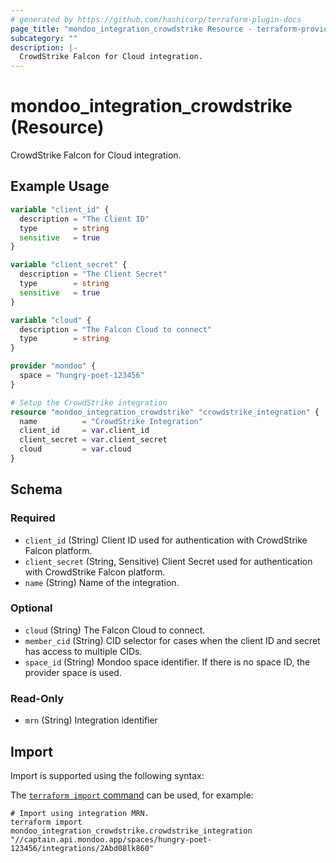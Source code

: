 ```yaml
---
# generated by https://github.com/hashicorp/terraform-plugin-docs
page_title: "mondoo_integration_crowdstrike Resource - terraform-provider-mondoo"
subcategory: ""
description: |-
  CrowdStrike Falcon for Cloud integration.
---
```


# mondoo_integration_crowdstrike (Resource)

CrowdStrike Falcon for Cloud integration.

## Example Usage

```terraform
variable "client_id" {
  description = "The Client ID"
  type        = string
  sensitive   = true
}

variable "client_secret" {
  description = "The Client Secret"
  type        = string
  sensitive   = true
}

variable "cloud" {
  description = "The Falcon Cloud to connect"
  type        = string
}

provider "mondoo" {
  space = "hungry-poet-123456"
}

# Setup the CrowdStrike integration
resource "mondoo_integration_crowdstrike" "crowdstrike_integration" {
  name          = "CrowdStrike Integration"
  client_id     = var.client_id
  client_secret = var.client_secret
  cloud         = var.cloud
}
```

<!-- schema generated by tfplugindocs -->
## Schema

### Required

- `client_id` (String) Client ID used for authentication with CrowdStrike Falcon platform.
- `client_secret` (String, Sensitive) Client Secret used for authentication with CrowdStrike Falcon platform.
- `name` (String) Name of the integration.

### Optional

- `cloud` (String) The Falcon Cloud to connect.
- `member_cid` (String) CID selector for cases when the client ID and secret has access to multiple CIDs.
- `space_id` (String) Mondoo space identifier. If there is no space ID, the provider space is used.

### Read-Only

- `mrn` (String) Integration identifier

## Import

Import is supported using the following syntax:

The [`terraform import` command](https://developer.hashicorp.com/terraform/cli/commands/import) can be used, for example:

```shell
# Import using integration MRN.
terraform import mondoo_integration_crowdstrike.crowdstrike_integration "//captain.api.mondoo.app/spaces/hungry-poet-123456/integrations/2Abd08lk860"
```
